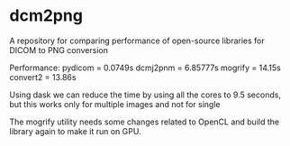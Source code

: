 # dcm2png
A repository for comparing performance of open-source libraries for DICOM to PNG conversion


Performance: 
pydicom = 0.0749s
dcmj2pnm = 6.85777s
mogrify = 14.15s
convert2 = 13.86s

Using dask we can reduce the time by using all the cores to 9.5 seconds, but this works only for multiple images
and not for single

The mogrify utility needs some changes related to OpenCL and build the library again to make it run on GPU.
